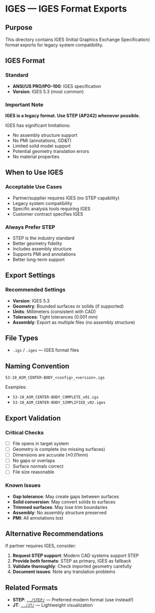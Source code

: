 # IGES — IGES Format Exports

## Purpose

This directory contains IGES (Initial Graphics Exchange Specification) format exports for legacy system compatibility.

## IGES Format

### Standard
- **ANSI/US PRO/IPO-100**: IGES specification
- **Version**: IGES 5.3 (most common)

### Important Note
**IGES is a legacy format. Use STEP (AP242) whenever possible.**

IGES has significant limitations:
- No assembly structure support
- No PMI (annotations, GD&T)
- Limited solid model support
- Potential geometry translation errors
- No material properties

## When to Use IGES

### Acceptable Use Cases
- Partner/supplier requires IGES (no STEP capability)
- Legacy system compatibility
- Specific analysis tools requiring IGES
- Customer contract specifies IGES

### Always Prefer STEP
- STEP is the industry standard
- Better geometry fidelity
- Includes assembly structure
- Supports PMI and annotations
- Better long-term support

## Export Settings

### Recommended Settings
- **Version**: IGES 5.3
- **Geometry**: Bounded surfaces or solids (if supported)
- **Units**: Millimeters (consistent with CAD)
- **Tolerances**: Tight tolerances (0.001 mm)
- **Assembly**: Export as multiple files (no assembly structure)

## File Types

- `.igs` / `.iges` — IGES format files

## Naming Convention

```
53-10_ASM_CENTER-BODY_<config>_<version>.igs
```

Examples:
- `53-10_ASM_CENTER-BODY_COMPLETE_v01.igs`
- `53-10_ASM_CENTER-BODY_SIMPLIFIED_v02.iges`

## Export Validation

### Critical Checks
- [ ] File opens in target system
- [ ] Geometry is complete (no missing surfaces)
- [ ] Dimensions are accurate (±0.01mm)
- [ ] No gaps or overlaps
- [ ] Surface normals correct
- [ ] File size reasonable

### Known Issues
- **Gap tolerance**: May create gaps between surfaces
- **Solid conversion**: May convert solids to surfaces
- **Trimmed surfaces**: May lose trim boundaries
- **Assembly**: No assembly structure preserved
- **PMI**: All annotations lost

## Alternative Recommendations

If partner requires IGES, consider:
1. **Request STEP support**: Modern CAD systems support STEP
2. **Provide both formats**: STEP as primary, IGES as fallback
3. **Validate thoroughly**: Check imported geometry carefully
4. **Document issues**: Note any translation problems

## Related Formats

- **STEP**: [`../STEP/`](../STEP/) — Preferred modern format (use instead!)
- **JT**: [`../JT/`](../JT/) — Lightweight visualization
